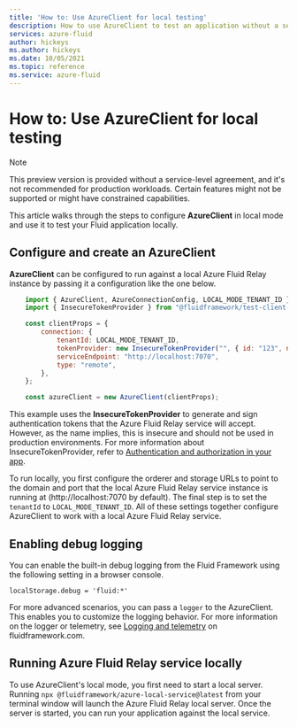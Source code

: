 ```yaml
---
title: 'How to: Use AzureClient for local testing'
description: How to use AzureClient to test an application without a service
services: azure-fluid
author: hickeys
ms.author: hickeys
ms.date: 10/05/2021
ms.topic: reference
ms.service: azure-fluid
---
```


# How to: Use AzureClient for local testing

> [!NOTE]
> This preview version is provided without a service-level agreement, and it's not recommended for production workloads. Certain features might not be supported or might have constrained capabilities.

This article walks through the steps to configure **AzureClient** in local mode and use it to test your Fluid application locally.

## Configure and create an AzureClient

**AzureClient** can be configured to run against a local Azure Fluid Relay instance by passing it a configuration like the one below.

```js
    import { AzureClient, AzureConnectionConfig, LOCAL_MODE_TENANT_ID } from "@fluidframework/azure-client";
    import { InsecureTokenProvider } from "@fluidframework/test-client-utils";

    const clientProps = {
        connection: {
            tenantId: LOCAL_MODE_TENANT_ID,
            tokenProvider: new InsecureTokenProvider("", { id: "123", name: "Test User" }),
            serviceEndpoint: "http://localhost:7070",
            type: "remote",
        },
    };

    const azureClient = new AzureClient(clientProps);
```

This example uses the **InsecureTokenProvider** to generate and sign authentication tokens that the Azure Fluid Relay service will accept. However, as the name implies, this is insecure and should not be used in production environments. For more information about InsecureTokenProvider, refer to [Authentication and authorization in your app](https://fluidframework.com/docs/build/auth/#the-token-provider).

To run locally, you first configure the orderer and storage URLs to point to the domain and port that the local Azure Fluid Relay service instance is running at (http://localhost:7070 by default). The final step is to set the `tenantId` to `LOCAL_MODE_TENANT_ID`. All of these settings together configure AzureClient to work with a local Azure Fluid Relay service.  

## Enabling debug logging

You can enable the built-in debug logging from the Fluid Framework using the following setting in a browser console.

`localStorage.debug = 'fluid:*'`

For more advanced scenarios, you can pass a `logger` to the AzureClient. This enables you to customize the logging behavior. For more information on the logger or telemetry, see [Logging and telemetry](https://fluidframework.com/docs/testing/telemetry/) on fluidframework.com. 

## Running Azure Fluid Relay service locally

To use AzureClient's local mode, you first need to start a local server. Running `npx @fluidframework/azure-local-service@latest` from your terminal window will launch the Azure Fluid Relay local server. Once the server is started, you can run your application against the local service.
